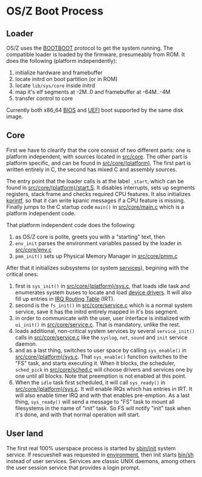 OS/Z Boot Process
=================

Loader
------

OS/Z uses the [BOOTBOOT](https://github.com/bztsrc/osz/tree/master/loader) protocol to get the system running.
The compatible loader is loaded by the firmware, presumeably from ROM. It does the following (platform independently):

 1. initialize hardware and framebuffer
 2. locate initrd on boot partition (or in ROM)
 3. locate `lib/sys/core` inside initrd
 4. map it's elf segments at -2M..0 and framebuffer at -64M..-4M
 5. transfer control to core

Currently both x86_64 [BIOS](https://github.com/bztsrc/osz/blob/master/loader/mb-x86_64/bootboot.asm) and [UEFI](https://github.com/bztsrc/osz/blob/master/loader/efi-x86_64/bootboot.c) boot supported by the same disk image.

Core
----

First we have to clearify that the core consist of two different parts: one is platform independent, with sources located in [src/core](https://github.com/bztsrc/osz/blob/master/src/core). The other part is platform specific, and can be found in [src/core/(platform)](https://github.com/bztsrc/osz/blob/master/src/core/x86_64). The first part is written entirely in C, the second has mixed C and assembly sources.

The entry point that the loader calls is at the label `_start`, which can be found in  [src/core/(platform)/start.S](https://github.com/bztsrc/osz/blob/master/src/core/x86_64/start.S).
It disables interrupts, sets up segments registers, stack frame and checks required CPU features. It also initializes [kprintf](https://github.com/bztsrc/osz/blob/master/src/core/kprintf.c), so that it can write kpanic messages if a CPU feature is missing.
Finally jumps to the C startup code `main()` in [src/core/main.c](https://github.com/bztsrc/osz/blob/master/src/core/main.c) which is a platform independent code.

That platform independent code does the following:

 1. as OS/Z core is polite, greets you with a "starting" text, then
 2. `env_init` parses the environment variables passed by the loader in [src/core/env.c](https://github.com/bztsrc/osz/blob/master/src/core/env.c)
 3. `pmm_init()` sets up Physical Memory Manager in [src/core/pmm.c](https://github.com/bztsrc/osz/blob/master/src/core/pmm.c)

After that it initializes subsystems (or system [services](https://github.com/bztsrc/osz/blob/master/docs/services.md)), begining with the critical ones:

 1. first is `sys_init()` in [src/core/(platform)/sys.c](https://github.com/bztsrc/osz/blob/master/src/core/x86_64/sys.c), that loads idle task
 and enumerates system buses to locate and load [device drivers](https://github.com/bztsrc/osz/blob/master/docs/drivers.md). It will also fill up entries
in [IRQ Routing Table](https://github.com/bztsrc/osz/blob/master/docs/howto3-develop.md) (IRT).
 2. second is the `fs_init()` in [src/core/service.c](https://github.com/bztsrc/osz/blob/master/src/core/service.c) which is a normal system service, save it has the initrd entirely mapped in it's bss segment.
 3. in order to communicate with the user, user interface is initialized with `ui_init()` in [src/core/service.c](https://github.com/bztsrc/osz/blob/master/src/core/service.c). That is mandatory, unlike the rest.
 4. loads additional, non-critical system services by several `service_init()` calls in [src/core/service.c](https://github.com/bztsrc/osz/blob/master/src/core/service.c) like the `syslog`, `net`, `sound` and `init` service daemon.
 5. and as a last thing, switches to user space by calling `sys_enable()` in [src/core/(platform)/sys.c](https://github.com/bztsrc/osz/blob/master/src/core/x86_64/sys.c). That `sys_enable()` function switches to the "FS" task, and starts executing it. When it blocks, the scheduler,
 `sched_pick` in [src/core/sched.c](https://github.com/bztsrc/osz/blob/master/src/core/sched.c) will choose drivers and services one by one until all blocks. Note that preemption is not enabled at this point. 
 6. When the `idle` task first scheduled, it will call `sys_ready()` in [src/core/(platform)/sys.c](https://github.com/bztsrc/osz/blob/master/src/core/x86_64/sys.c). It will enable IRQs which has entries in IRT.
 It will also enable timer IRQ and with that enables pre-emption. As a last thing, `sys_ready()` will send a message to "FS" task to mount all filesystems in the name of "init" task.
 So FS will notify "init" task when it's done, and with that normal operation will start.

User land
---------

The first real 100% userspace process is started by [sbin/init](https://github.com/bztsrc/osz/blob/master/src/init/main.c) system service.
If rescueshell was requested in [environment](https://github.com/bztsrc/osz/blob/master/etc/etc/sys/config), then init starts [bin/sh](https://github.com/bztsrc/osz/blob/master/src/sh/main.c)
instead of user services. Services are classic UNIX daemons, among others the user session service that provides a login prompt.

